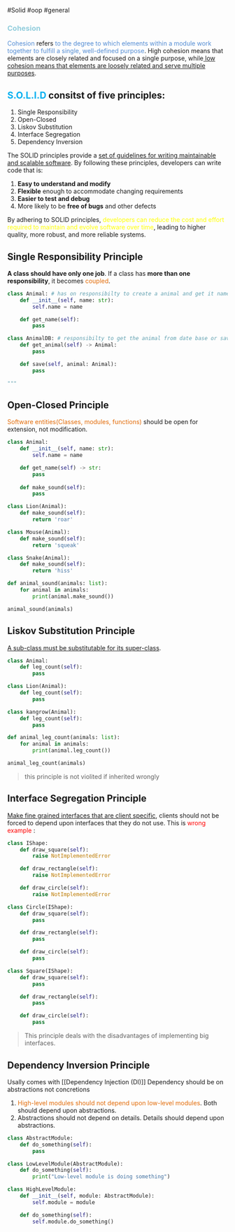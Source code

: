 #Solid #oop #general 
### <font color="#92cddc">Cohesion</font>
<font color="#548dd4">Cohesion</font> refers <font color="#548dd4">to the degree to which elements within a module work together to fulfill a single, well-defined purpose</font>. High cohesion means that elements are closely related and focused on a single purpose, while<u> low cohesion means that elements are loosely related and serve multiple purposes</u>.


## <font color="#00b0f0">S.O.L.I.D</font> consitst of five principles:
1. Single Responsibility
2. Open-Closed
3. Liskov Substitution
4. Interface Segregation
5. Dependency Inversion

The SOLID principles provide a <u>set of guidelines for writing maintainable and scalable software</u>. By following these principles, developers can write code that is:

1.  **Easy to understand and modify**
2.  **Flexible** enough to accommodate changing requirements
3.  **Easier to test and debug**
4.  More likely to be **free of bugs** and other defects

By adhering to SOLID principles, <font color="#ffff00">developers can reduce the cost and effort required to maintain and evolve software over time</font>, leading to higher quality, more robust, and more reliable systems.

## Single Responsibility Principle
**A class should have only one job**.
If a class has **more than one responsibility**, it becomes <font color="#e36c09">coupled</font>.
```python 
class Animal: # has on responsibilty to create a animal and get it name
	def __init__(self, name: str):
		self.name = name

	def get_name(self):
		pass

class AnimalDB: # responsibilty to get the animal from date base or save the change (database interactions)
	def get_animal(self) -> Animal:
		pass

	def save(self, animal: Animal):
		pass

"""
```

## Open-Closed Principle
<font color="#e36c09">Software entities(Classes, modules, functions)</font> should be open for extension, not modification.
```python 
class Animal:
	def __init__(self, name: str):
		self.name = name

	def get_name(self) -> str:
		pass
		
	def make_sound(self):
		pass

class Lion(Animal):
	def make_sound(self):
		return 'roar'

class Mouse(Animal):
	def make_sound(self):
		return 'squeak'

class Snake(Animal):
	def make_sound(self):
		return 'hiss'

def animal_sound(animals: list):
	for animal in animals:
		print(animal.make_sound())

animal_sound(animals)
```

## Liskov Substitution Principle
<u>A sub-class must be substitutable for its super-class</u>.
```python 
class Animal:
	def leg_count(self):
		pass

class Lion(Animal):
	def leg_count(self):
		pass

class kangrow(Animal):
	def leg_count(self):
		pass

def animal_leg_count(animals: list):
	for animal in animals:
		print(animal.leg_count())

animal_leg_count(animals)
```
> this principle is not violited if inherited wrongly

## Interface Segregation Principle
<u>Make fine grained interfaces that are client specific</u>, clients should not be forced to depend upon interfaces that they do not use.
This is<font color="#ff0000"> wrong example</font> :
```python 
class IShape:
	def draw_square(self):
		raise NotImplementedError

	def draw_rectangle(self):
		raise NotImplementedError

	def draw_circle(self):
		raise NotImplementedError

class Circle(IShape):
	def draw_square(self):
		pass

	def draw_rectangle(self):
		pass

	def draw_circle(self):
		pass

class Square(IShape):
	def draw_square(self):
		pass

	def draw_rectangle(self):
		pass

	def draw_circle(self):
		pass
```

>This principle deals with the disadvantages of implementing big interfaces.

## Dependency Inversion Principle
Usally comes with [[Dependency Injection (DI)]]
Dependency should be on abstractions not concretions
1. <font color="#e36c09"> High-level modules should not depend upon low-level modules</font>. Both should depend upon abstractions.
2. Abstractions should not depend on details. Details should depend upon abstractions.
```python
class AbstractModule:
    def do_something(self):
        pass

class LowLevelModule(AbstractModule):
    def do_something(self):
        print("Low-level module is doing something")

class HighLevelModule:
    def __init__(self, module: AbstractModule):
        self.module = module

    def do_something(self):
        self.module.do_something()

```